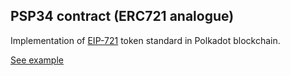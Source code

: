 ## PSP34 contract (ERC721 analogue)

Implementation of [EIP-721](https://eips.ethereum.org/EIPS/eip-721) token standard in Polkadot blockchain.

[See example](https://727-Ventures.github.io/openbrush-contracts/smart-contracts/psp34/psp34)
